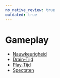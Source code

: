 ```yaml
---
no_native_review: true
outdated: true
---
```


# Gameplay

- [Nauwkeurigheid](/wiki/Gameplay/Accuracy)
- [Drain-Tijd](/wiki/Gameplay/Drain_time)
- [Play-Tijd](/wiki/Gameplay/Play_time)
- [Spectaten](/wiki/Gameplay/Spectating)
